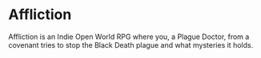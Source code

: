 # Affliction
Affliction is an Indie Open World RPG where you, a Plague Doctor, from a covenant tries to stop the Black Death plague and what mysteries it holds.
